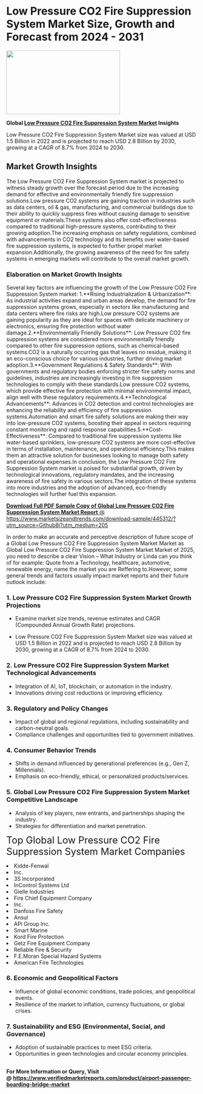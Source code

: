 <H1>Low Pressure CO2 Fire Suppression System Market Size, Growth and Forecast from 2024 - 2031</H1><img class="aligncenter size-medium wp-image-584254" src="https://thirdeyenews.in/wp-content/uploads/2024/09/Global-Market-Research-300x168.jpeg" alt="" width="300" height="168" /><p><strong>Global&nbsp;<a href="https://www.marketsizeandtrends.com/download-sample/445312/?utm_source=Github8j?utm_medium=205">Low Pressure CO2 Fire Suppression System Market</a> Insights</strong></p><p>Low Pressure CO2 Fire Suppression System Market size was valued at USD 1.5 Billion in 2022 and is projected to reach USD 2.8 Billion by 2030, growing at a CAGR of 8.7% from 2024 to 2030.</p><p><h2>Market Growth Insights</h2> The Low Pressure CO2 Fire Suppression System market is projected to witness steady growth over the forecast period due to the increasing demand for effective and environmentally friendly fire suppression solutions.Low pressure CO2 systems are gaining traction in industries such as data centers, oil & gas, manufacturing, and commercial buildings due to their ability to quickly suppress fires without causing damage to sensitive equipment or materials.These systems also offer cost-effectiveness compared to traditional high-pressure systems, contributing to their growing adoption.The increasing emphasis on safety regulations, combined with advancements in CO2 technology and its benefits over water-based fire suppression systems, is expected to further propel market expansion.Additionally, the growing awareness of the need for fire safety systems in emerging markets will contribute to the overall market growth.<a href="#"></a> <h3>Elaboration on Market Growth Insights</h3> Several key factors are influencing the growth of the Low Pressure CO2 Fire Suppression System market: 1.**Rising Industrialization & Urbanization**: As industrial activities expand and urban areas develop, the demand for fire suppression systems grows, especially in sectors like manufacturing and data centers where fire risks are high.Low pressure CO2 systems are gaining popularity as they are ideal for spaces with delicate machinery or electronics, ensuring fire protection without water damage.2.**Environmentally Friendly Solutions**: Low Pressure CO2 fire suppression systems are considered more environmentally friendly compared to other fire suppression options, such as chemical-based systems.CO2 is a naturally occurring gas that leaves no residue, making it an eco-conscious choice for various industries, further driving market adoption.3.**Government Regulations & Safety Standards**: With governments and regulatory bodies enforcing stricter fire safety norms and guidelines, industries are increasingly investing in fire suppression technologies to comply with these standards.Low pressure CO2 systems, which provide effective fire protection with minimal environmental impact, align well with these regulatory requirements.4.**Technological Advancements**: Advances in CO2 detection and control technologies are enhancing the reliability and efficiency of fire suppression systems.Automation and smart fire safety solutions are making their way into low-pressure CO2 systems, boosting their appeal in sectors requiring constant monitoring and rapid response capabilities.5.**Cost-Effectiveness**: Compared to traditional fire suppression systems like water-based sprinklers, low-pressure CO2 systems are more cost-effective in terms of installation, maintenance, and operational efficiency.This makes them an attractive solution for businesses looking to manage both safety and operational expenses.In conclusion, the Low Pressure CO2 Fire Suppression System market is poised for substantial growth, driven by technological innovations, regulatory mandates, and the increasing awareness of fire safety in various sectors.The integration of these systems into more industries and the adoption of advanced, eco-friendly technologies will further fuel this expansion.<a href="#"></p><p><span class=""><strong>Download Full PDF Sample Copy of Global Low Pressure CO2 Fire Suppression System Market Report</strong> @ <a href="https://www.marketsizeandtrends.com/download-sample/445312/?utm_source=Github8j?utm_medium=205" target="_blank">https://www.marketsizeandtrends.com/download-sample/445312/?utm_source=Github8j?utm_medium=205</a></span></p><p>In order to make an accurate and perceptive description of future scope of a Global&nbsp;Low Pressure CO2 Fire Suppression System Market Market as Global&nbsp;Low Pressure CO2 Fire Suppression System Market Market of 2025, you need to describe a clear Vision &ndash; What Industry or Linda can you think of for example: Quote from a Technology, healthcare, automotive, renewable energy, name the market you are Reffering to.However, some general trends and factors usually impact market reports and their future outlook include:</p><h3>1.&nbsp;<strong>Low Pressure CO2 Fire Suppression System Market Growth Projections</strong></h3><ul><li>Examine market size trends, revenue estimates and CAGR (Compounded Annual Growth Rate) projections.</li><li><p>Low Pressure CO2 Fire Suppression System Market size was valued at USD 1.5 Billion in 2022 and is projected to reach USD 2.8 Billion by 2030, growing at a CAGR of 8.7% from 2024 to 2030.</p></li></ul><h3>2.&nbsp;<strong>Low Pressure CO2 Fire Suppression System Market Technological Advancements</strong></h3><ul><li>Integration of AI, IoT, blockchain, or automation in the industry.</li><li>Innovations driving cost reductions or improving efficiency.</li></ul><h3>3.&nbsp;<strong>Regulatory and Policy Changes</strong></h3><ul><li>Impact of global and regional regulations, including sustainability and carbon-neutral goals.</li><li>Compliance challenges and opportunities tied to government initiatives.</li></ul><h3>4.&nbsp;<strong>Consumer Behavior Trends</strong></h3><ul><li>Shifts in demand influenced by generational preferences (e.g., Gen Z, Millennials).</li><li>Emphasis on eco-friendly, ethical, or personalized products/services.</li></ul><h3>5.&nbsp;<strong>Global Low Pressure CO2 Fire Suppression System Market Competitive Landscape</strong></h3><ul><li>Analysis of key players, new entrants, and partnerships shaping the industry.</li><li>Strategies for differentiation and market penetration.</li></ul><p data-pm-slice="1 1 []"><span style="color: inherit; font-family: inherit; font-size: 25px;">Top Global Low Pressure CO2 Fire Suppression System Market Companies</span></p><div class="" data-test-id=""><p><li>Kidde-Fenwal</li><li> Inc.</li><li> 3S Incorporated</li><li> InControl Systems Ltd</li><li> Gielle Industries</li><li> Fire Chief Equipment Company</li><li> Inc.</li><li> Danfoss Fire Safety</li><li> Ansul</li><li> APi Group Inc.</li><li> Smart Marine</li><li> Kord Fire Protection</li><li> Getz Fire Equipment Company</li><li> Reliable Fire & Security</li><li> F.E.Moran Special Hazard Systems</li><li> American Fire Technologies</li></p></div><h3>6.&nbsp;<strong>Economic and Geopolitical Factors</strong></h3><ul><li>Influence of global economic conditions, trade policies, and geopolitical events.</li><li>Resilience of the market to inflation, currency fluctuations, or global crises.</li></ul><h3>7.&nbsp;<strong>Sustainability and ESG (Environmental, Social, and Governance)</strong></h3><ul><li>Adoption of sustainable practices to meet ESG criteria.</li><li>Opportunities in green technologies and circular economy principles.</li></ul><h2><strong style="font-size: 14px;">For More Information or Query, Visit @&nbsp;</strong><a style="background-color: #ffffff; font-size: 14px;" href="https://www.marketsizeandtrends.com/report/low-pressure-co2-fire-suppression-system-market/" target="_blank">https://www.verifiedmarketreports.com/product/airport-passenger-boarding-bridge-market</a></h2>